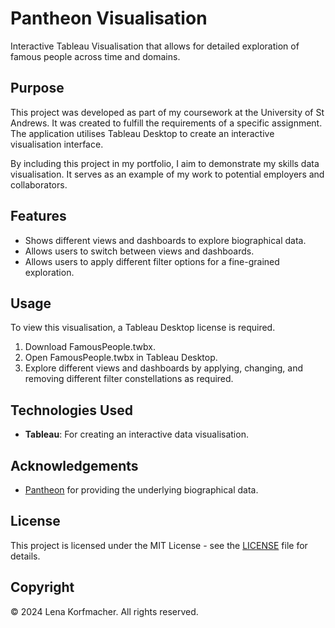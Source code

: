 # Pantheon Visualisation

Interactive Tableau Visualisation that allows for detailed exploration of famous people across time and domains.

## Purpose

This project was developed as part of my coursework at the University of St Andrews. It was created to fulfill the requirements of a specific assignment. The application utilises Tableau Desktop to create an interactive visualisation interface.

By including this project in my portfolio, I aim to demonstrate my skills data visualisation. It serves as an example of my work to potential employers and collaborators.


## Features

- Shows different views and dashboards to explore biographical data.
- Allows users to switch between views and dashboards.
- Allows users to apply different filter options for a fine-grained exploration.

## Usage

To view this visualisation, a Tableau Desktop license is required.

1. Download FamousPeople.twbx.
2. Open FamousPeople.twbx in Tableau Desktop.
3. Explore different views and dashboards by applying, changing, and removing different filter constellations as required.

## Technologies Used

- **Tableau**: For creating an interactive data visualisation.

## Acknowledgements

- [Pantheon](https://pantheon.world/data/faq) for providing the underlying biographical data.

## License

This project is licensed under the MIT License - see the [LICENSE](LICENSE) file for details.

## Copyright

© 2024 Lena Korfmacher. All rights reserved.
